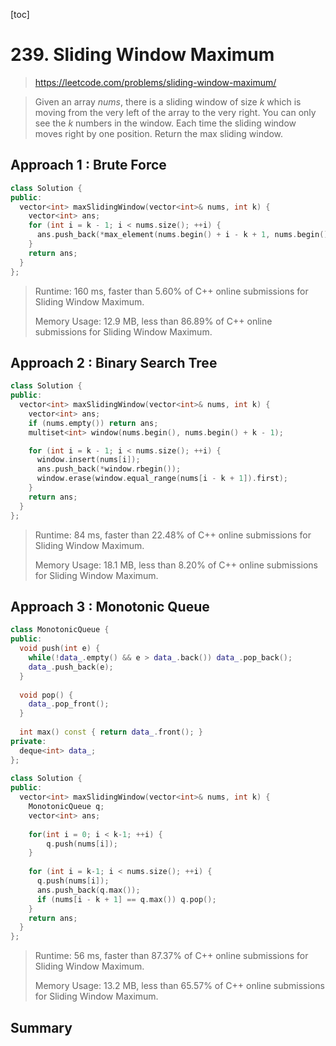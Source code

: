[toc]

# 239. Sliding Window Maximum

> https://leetcode.com/problems/sliding-window-maximum/

> Given an array *nums*, there is a sliding window of size *k* which is moving from the very left of the array to the very right. You can only see the *k* numbers in the window. Each time the sliding window moves right by one position. Return the max sliding window.

## Approach 1 : Brute Force

```c++
class Solution {
public:
  vector<int> maxSlidingWindow(vector<int>& nums, int k) {    
    vector<int> ans;
    for (int i = k - 1; i < nums.size(); ++i) {
      ans.push_back(*max_element(nums.begin() + i - k + 1, nums.begin() + i + 1));
    }
    return ans;
  }
};
```
>Runtime: 160 ms, faster than 5.60% of C++ online submissions for Sliding Window Maximum.
>
>Memory Usage: 12.9 MB, less than 86.89% of C++ online submissions for Sliding Window Maximum.

## Approach 2 : Binary Search Tree

```c++
class Solution {
public:
  vector<int> maxSlidingWindow(vector<int>& nums, int k) {
    vector<int> ans;
    if (nums.empty()) return ans;
    multiset<int> window(nums.begin(), nums.begin() + k - 1);

    for (int i = k - 1; i < nums.size(); ++i) {
      window.insert(nums[i]);
      ans.push_back(*window.rbegin());
      window.erase(window.equal_range(nums[i - k + 1]).first);      
    }
    return ans;
  }
};
```

> Runtime: 84 ms, faster than 22.48% of C++ online submissions for Sliding Window Maximum.
>
> Memory Usage: 18.1 MB, less than 8.20% of C++ online submissions for Sliding Window Maximum.



## Approach 3 : Monotonic Queue

```c++
class MonotonicQueue {
public:
  void push(int e) {
    while(!data_.empty() && e > data_.back()) data_.pop_back();
    data_.push_back(e);
  } 
  
  void pop() {
    data_.pop_front();
  }
  
  int max() const { return data_.front(); }
private:
  deque<int> data_;
};
 
class Solution {
public:
  vector<int> maxSlidingWindow(vector<int>& nums, int k) {
    MonotonicQueue q;
    vector<int> ans;
    
    for(int i = 0; i < k-1; ++i) {
        q.push(nums[i]);
    }
        
    for (int i = k-1; i < nums.size(); ++i) {
      q.push(nums[i]);
      ans.push_back(q.max());
      if (nums[i - k + 1] == q.max()) q.pop();    
    }
    return ans;
  }
};
```

> Runtime: 56 ms, faster than 87.37% of C++ online submissions for Sliding Window Maximum.
>
> Memory Usage: 13.2 MB, less than 65.57% of C++ online submissions for Sliding Window Maximum.

## Summary

